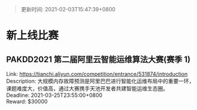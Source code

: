 > 更新时间: 2021-02-03T15:47:39+0800 

# 新上线比赛


## PAKDD2021 第二届阿里云智能运维算法大赛(赛季 1)
Link: https://tianchi.aliyun.com/competition/entrance/531874/introduction  
Description: 大规模内存故障预测是阿里巴巴进行智能化运维布局中的重要一环，课题难度大，价值高，通过大赛携手天池开发者共建智能运维生态圈。  
Deadline: 2021-03-25T23:55:00+0800  
Reward: $30000  

